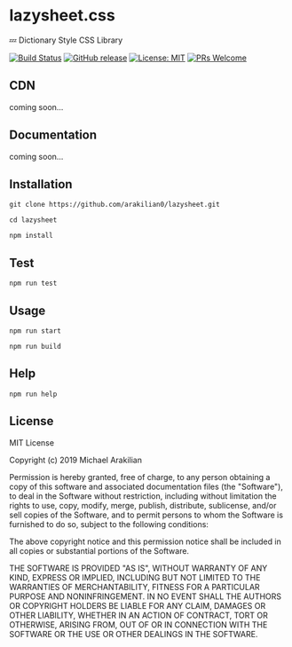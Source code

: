 # lazysheet.css

:zzz: Dictionary Style CSS Library

[![Build Status](https://travis-ci.com/arakilian0/lazysheet.svg?branch=master)](https://travis-ci.com/arakilian0/lazysheet) [![GitHub release](https://img.shields.io/github/release/arakilian0/lazysheet.svg)](https://github.com/arakilian0/lazysheet/releases/) [![License: MIT](https://img.shields.io/badge/License-MIT-yellow.svg)](https://github.com/arakilian0/lazysheet/blob/master/LICENSE.md) [![PRs Welcome](https://img.shields.io/badge/PRs-welcome-brightgreen.svg?style=flat)](https://github.com/arakilian0/lazysheet/blob/master/CONTRIBUTING.md)

## CDN
coming soon...

## Documentation
coming soon...

## Installation
```
git clone https://github.com/arakilian0/lazysheet.git
```
```
cd lazysheet
```
```
npm install
```

## Test
```
npm run test
```

## Usage
```
npm run start
```
```
npm run build
```

## Help
```
npm run help
```

## License
MIT License

Copyright (c) 2019 Michael Arakilian

Permission is hereby granted, free of charge, to any person obtaining a copy
of this software and associated documentation files (the "Software"), to deal
in the Software without restriction, including without limitation the rights
to use, copy, modify, merge, publish, distribute, sublicense, and/or sell
copies of the Software, and to permit persons to whom the Software is
furnished to do so, subject to the following conditions:

The above copyright notice and this permission notice shall be included in all
copies or substantial portions of the Software.

THE SOFTWARE IS PROVIDED "AS IS", WITHOUT WARRANTY OF ANY KIND, EXPRESS OR
IMPLIED, INCLUDING BUT NOT LIMITED TO THE WARRANTIES OF MERCHANTABILITY,
FITNESS FOR A PARTICULAR PURPOSE AND NONINFRINGEMENT. IN NO EVENT SHALL THE
AUTHORS OR COPYRIGHT HOLDERS BE LIABLE FOR ANY CLAIM, DAMAGES OR OTHER
LIABILITY, WHETHER IN AN ACTION OF CONTRACT, TORT OR OTHERWISE, ARISING FROM,
OUT OF OR IN CONNECTION WITH THE SOFTWARE OR THE USE OR OTHER DEALINGS IN THE
SOFTWARE.
